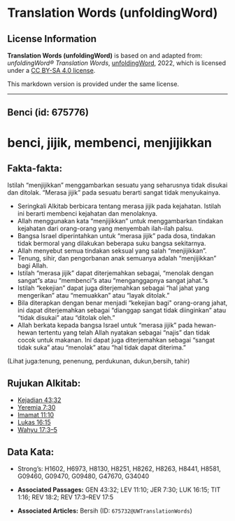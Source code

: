 # Translation Words (unfoldingWord)

## License Information

**Translation Words (unfoldingWord)** is based on and adapted from: _unfoldingWord® Translation Words_, [unfoldingWord](https://unfoldingword.org/utw), 2022, which is licensed under a [CC BY-SA 4.0 license](https://creativecommons.org/licenses/by-sa/4.0/legalcode.en).

This markdown version is provided under the same license.



--------------------------------

## Benci (id: 675776)

benci, jijik, membenci, menjijikkan
===================================

Fakta\-fakta:
-------------

Istilah “menjijikkan” menggambarkan sesuatu yang seharusnya tidak disukai dan ditolak. “Merasa jijik” pada sesuatu berarti sangat tidak menyukainya.

* Seringkali Alkitab berbicara tentang merasa jijik pada kejahatan. Istilah ini berarti membenci kejahatan dan menolaknya.
* Allah menggunakan kata “menjijikkan” untuk menggambarkan tindakan kejahatan dari orang\-orang yang menyembah ilah\-ilah palsu.
* Bangsa Israel diperintahkan untuk “merasa jijik” pada dosa, tindakan tidak bermoral yang dilakukan beberapa suku bangsa sekitarnya.
* Allah menyebut semua tindakan seksual yang salah “menjijikkan”.
* Tenung, sihir, dan pengorbanan anak semuanya adalah “menjijikkan” bagi Allah.
* Istilah “merasa jijik” dapat diterjemahkan sebagai, “menolak dengan sangat”s atau “membenci”s atau “menganggapnya sangat jahat.”s
* Istilah “kekejian” dapat juga diterjemahkan sebagai “hal jahat yang mengerikan” atau “memuakkan” atau “layak ditolak.”
* Bila diterapkan dengan benar menjadi “kekejian bagi" orang\-orang jahat, ini dapat diterjemahkan sebagai “dianggap sangat tidak diinginkan” atau “tidak disukai” atau “ditolak oleh.”
* Allah berkata kepada bangsa Israel untuk “merasa jijik” pada hewan\-hewan tertentu yang telah Allah nyatakan sebagai “najis” dan tidak cocok untuk makanan. Ini dapat juga diterjemahkan sebagai “sangat tidak suka” atau “menolak” atau “hal tidak dapat diterima.”

(Lihat juga:tenung, penenung, perdukunan, dukun,bersih, tahir)

Rujukan Alkitab:
----------------

* [Kejadian 43:32](https://ref.ly/Gen43:32)
* [Yeremia 7:30](https://ref.ly/Jer7:30)
* [Imamat 11:10](https://ref.ly/Lev11:10)
* [Lukas 16:15](https://ref.ly/Luke16:15)
* [Wahyu 17:3–5](https://ref.ly/Rev17:3-Rev17:5)

Data Kata:
----------

* Strong’s: H1602, H6973, H8130, H8251, H8262, H8263, H8441, H8581, G09460, G09470, G09480, G47670, G34040

* **Associated Passages:** GEN 43:32; LEV 11:10; JER 7:30; LUK 16:15; TIT 1:16; REV 18:2; REV 17:3–REV 17:5
* **Associated Articles:** Bersih (ID: `675732@UWTranslationWords`)

